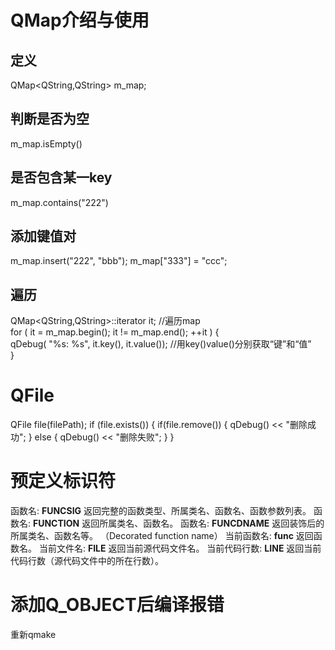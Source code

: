 # QMap介绍与使用

## 定义
QMap<QString,QString> m_map; 

## 判断是否为空
m_map.isEmpty()

## 是否包含某一key
m_map.contains("222") 

## 添加键值对
m_map.insert("222", "bbb"); 
m_map["333"] = "ccc";

## 遍历
QMap<QString,QString>::iterator it; //遍历map  
for ( it = m_map.begin(); it != m_map.end(); ++it ) {  
    qDebug( "%s: %s", it.key(), it.value()); //用key()value()分别获取“键”和“值”  
} 


# QFile
QFile file(filePath);
if (file.exists())
{
    if(file.remove())
    {
        qDebug() << "删除成功";
    }
    else
    {
        qDebug() << "删除失败";
    }
}

# 预定义标识符
函数名: __FUNCSIG__   返回完整的函数类型、所属类名、函数名、函数参数列表。
函数名: __FUNCTION__  返回所属类名、函数名。
函数名: __FUNCDNAME__ 返回装饰后的所属类名、函数名等。 （Decorated function name）
当前函数名: __func__   返回函数名。
当前文件名: __FILE__   返回当前源代码文件名。
当前代码行数: __LINE__ 返回当前代码行数（源代码文件中的所在行数）。

# 添加Q_OBJECT后编译报错
重新qmake